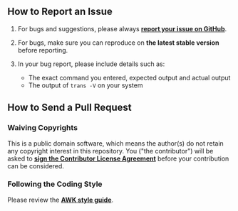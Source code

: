 ## How to Report an Issue

1. For bugs and suggestions, please always **[report your issue on GitHub](https://github.com/soimort/translate-shell/issues)**.

2. For bugs, make sure you can reproduce on **the latest stable version** before reporting.

3. In your bug report, please include details such as:
   * The exact command you entered, expected output and actual output
   * The output of `trans -V` on your system

## How to Send a Pull Request

### Waiving Copyrights

This is a public domain software, which means the author(s) do not retain any copyright interest in this repository. You ("the contributor") will be asked to **[sign the Contributor License Agreement](https://www.clahub.com/agreements/soimort/translate-shell)** before your contribution can be considered.

### Following the Coding Style

Please review the **[AWK style guide](https://github.com/soimort/translate-shell/wiki/AWK-Style-Guide)**.
